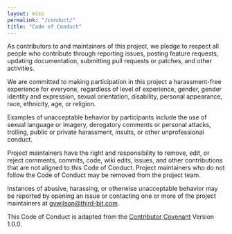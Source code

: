 ```yaml
---
layout: misc
permalink: "/conduct/"
title: "Code of Conduct"
---
```

As contributors to and maintainers of this project, we pledge to
respect all people who contribute through reporting issues, posting
feature requests, updating documentation, submitting pull requests or
patches, and other activities.

We are committed to making participation in this project a
harassment-free experience for everyone, regardless of level of
experience, gender, gender identity and expression, sexual
orientation, disability, personal appearance, race, ethnicity, age, or
religion.

Examples of unacceptable behavior by participants include the use of
sexual language or imagery, derogatory comments or personal attacks,
trolling, public or private harassment, insults, or other
unprofessional conduct.

Project maintainers have the right and responsibility to remove, edit,
or reject comments, commits, code, wiki edits, issues, and other
contributions that are not aligned to this Code of Conduct.  Project
maintainers who do not follow the Code of Conduct may be removed from
the project team.

Instances of abusive, harassing, or otherwise unacceptable behavior
may be reported by opening an issue or contacting one or more of the
project maintainers at
[gvwilson@third-bit.com](mailto:gvwilson@third-bit.com).

This Code of Conduct is adapted from the
[Contributor Covenant][contrib-covenant] Version 1.0.0.

[contrib-covenant]: http://contributor-covenant.org/
